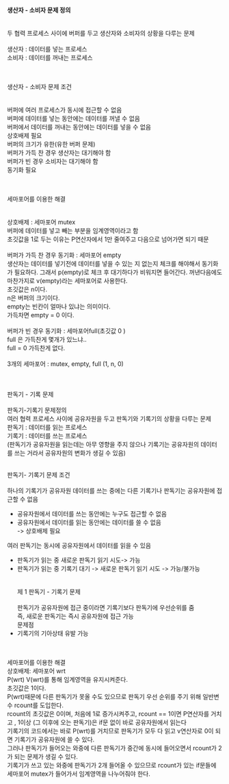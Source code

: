 <strong>생산자 - 소비자 문제 정의</strong><br/><br/><br/>
두 협력 프로세스 사이에 버퍼를 두고 생산자와 소비자의 상황을 다루는 문제<br/><br/>
생산자 : 데이터를 넣는 프로세스<br/>
소비자 : 데이터를 꺼내는 프로세스 <br/><br/><br/>

생산자 - 소비자 문제 조건<br/><br/><br/>
버퍼에 여러 프로세스가 동시에 접근할 수 없음 <br/>
버퍼에 데이터를 넣는 동안에는 데이터를 꺼낼 수 없음<br/>
버퍼에서 데이터를 꺼내는 동안에는 데이터를 넣을 수 없음 <br/>
상호배제 필요<br/>
버퍼의 크기가 유한(유한 버퍼 문제)<br/>
버퍼가 가득 찬 경우 생산자는 대기해야 함<br/>
버퍼가 빈 경우 소비자는 대기해야 함 <br/>
동기화 필요<br/>
<br/><br/>

세마포어를 이용한 해결<br/><br/><br/>
상호배제 : 세마포어 mutex<br/>
버퍼에 데이터를 넣고 빼는 부분을 임계영역이라고 함<br/>
초깃값을 1로 두는 이유는 P연산자에서 1만 줄여주고 다음으로 넘어가면 되기 때문<br/><br/>
버퍼가 가득 찬 경우 동기화 : 세마포어 empty<br/>
생산자는 데이터를 넣기전에 데이터를 넣을 수 있는 지 없는지 체크를 해야해서 동기화가 필요하다. 그래서  p(empty)로 체크 후 대기하다가 비워지면 들어간다. 꺼낸다음에도 마찬가지로 v(empty)라는 세마포어로 사용한다.<br/>
초깃값은 n이다.<br/>
n은 버퍼의 크기이다. <br/>
empty는 빈칸이 얼마나 있냐는 의미이다.<br/>
가득차면 empty = 0 이다.<br/>
<br/>
버퍼가 빈 경우 동기화 : 세마포어full(초깃값 0 )<br/>
full 은 가득찬게 몇개가 있느냐..<br/>
full = 0 가득찬게 없다.<br/>
<br/>
3개의 세마포어 : mutex, empty, full (1, n, 0)<br/>
<br/><br/><br/>판독기 - 기록 문제<br/><br/>
판독기-기록기 문제정의<br/>
여러 협력 프로세스 사이에 공유자원을 두고 판독기와 기록기의 상황을 다루는 문제<br/>
판독기 : 데이터를 읽는 프로세스<br/>
기록기 : 데이터를 쓰는 프로세스<br/>
(판독기가 공유자원을 읽는데는 아무 영향을 주지 않으나 기록기는 공유자원의 데이터를 쓰는 거라서 공유자원의 변화가 생길 수 있음)<br/><br/>

판독기- 기록기 문제 조건<br/><br/>
하나의 기록기가 공유자원 데이터를 쓰는 중에는 다른 기록기나 판독기는 공유자원에 접근할 수 없음 <br/>
- 공유자원에서 데이터를 쓰는 동안에는 누구도 접근할 수 없음
- 공유자원에서 데이터를 읽는 동안에는 데이터를 쓸 수 없음<br/>
-> 상호배제 필요<br/>

여러 판독기는 동시에 공유자원에서 데이터를 읽을 수 있음<br/>
- 판독기가 읽는 중 새로운 판독기 읽기 시도-> 가능
- 판독기가 읽는 중 기록기 대기 -> 새로운 판독기 읽기 시도 -> 가능/불가능 <br/>
<br/><br/>
제 1 판독기 - 기록기 문제<br/><br/>
판독기가 공유자원에 접근 중이라면 기록기보다 판독기에 우선순위를 줌<br/>
즉, 새로운 판독기는 즉시 공유자원에 접근 가능<br/>
문제점<br/>
- 기록기의 기아상태 유발 가능<br/>
<br/><br/>

세마포어를 이용한 해결<br/>
상호배제: 세마포어  wrt<br/>
P(wrt) V(wrt)를 통해 임계영역을 유지시켜준다. <br/>
초깃값은 1이다.<br/>
P(wrt)때문에 다른 판독기가 못올 수도 있으므로 판독기 우선 순위를 주기 위해 일반변수 rcount를 도입한다. <br/>
rcount의 초깃값은 0이며, 처음에 1로 증가시켜주고, rcount == 1이면 P연산자를 거치고 , 1이상 (그 이후에 오는 판독기)은 if문 없이 바로 공유자원에서 읽는다<br/>
기록기의 코드에서는 바로 P(wrt)를 거치므로 판독기가 모두 다 읽고 v연산자로 0이 되면 기록기가 공유자원에 쓸 수 있다.<br/>
그러나 판독기가 들어오는 와중에 다른 판독기가 중간에 동시에 들어오면서 rcount가 2가 되는 문제가 생길 수 있다.<br/>
기록기가 쓰고 있는 와중에 판독기가 2개 들어올 수 있으므로
rcount가 있는 if문들에 세마포어 mutex가 들어가서 임계영역을 나누어줘야 한다.<br/>
